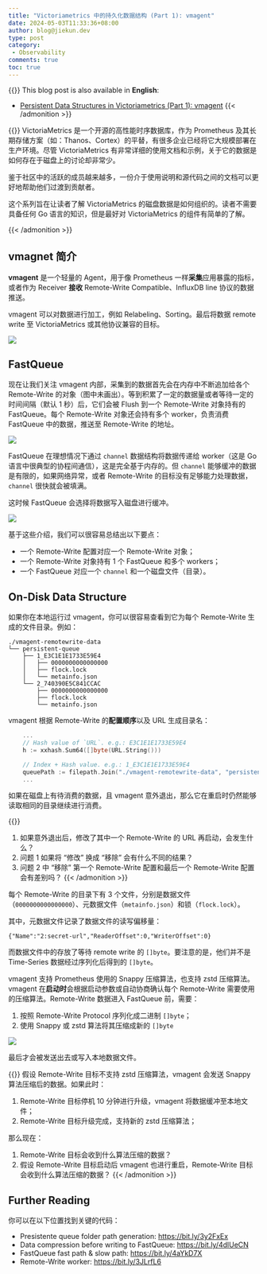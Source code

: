```yaml
---
title: "Victoriametrics 中的持久化数据结构 (Part 1): vmagent"
date: 2024-05-03T11:33:36+08:00
author: blog@jiekun.dev
type: post
category: 
 - Observability
comments: true
toc: true
---
```


{{<admonition type=note title="Medium">}}
This blog post is also available in **English**: 
- [Persistent Data Structures in Victoriametrics (Part 1): vmagent](https://medium.com/@jiekun/persistent-data-structures-in-victoriametrics-part-1-vmagent-2e9c7681a6f0)
{{< /admonition >}}

{{<admonition type=info title="Series Introduction">}}
VictoriaMetrics 是一个开源的高性能时序数据库，作为 Prometheus 及其长期存储方案（如：Thanos、Cortex）的平替，有很多企业已经将它大规模部署在生产环境。尽管 VictoriaMetrics 有非常详细的使用文档和示例，关于它的数据是如何存在于磁盘上的讨论却非常少。

鉴于社区中的活跃的成员越来越多，一份介于使用说明和源代码之间的文档可以更好地帮助他们过渡到贡献者。

这个系列旨在让读者了解 VictoriaMetrics 的磁盘数据是如何组织的。读者不需要具备任何 Go 语言的知识，但是最好对 VictoriaMetrics 的组件有简单的了解。

{{< /admonition >}}

## vmagnet 简介
**vmagent** 是一个轻量的 Agent，用于像 Prometheus 一样**采集**应用暴露的指标，或者作为 Receiver **接收** Remote-Write Compatible、InfluxDB line 协议的数据推送。

vmagent 可以对数据进行加工，例如 Relabeling、Sorting。最后将数据 remote write 至 VictoriaMetrics 或其他协议兼容的目标。

![](../202405-vm-series/vmagent.png)

## FastQueue
现在让我们关注 vmagent 内部，采集到的数据首先会在内存中不断追加给各个 Remote-Write 的对象（图中未画出）。等到积累了一定的数据量或者等待一定的时间间隔（默认 1 秒）后，它们会被 Flush 到一个 Remote-Write 对象持有的 FastQueue。每个 Remote-Write 对象还会持有多个 worker，负责消费 FastQueue 中的数据，推送至 Remote-Write 的地址。

![](../202405-vm-series/fast_queue.png)

FastQueue 在理想情况下通过 `channel` 数据结构将数据传递给 worker（这是 Go 语言中很典型的协程间通信），这是完全基于内存的。但 `channel` 能够缓冲的数据是有限的，如果网络异常，或者 Remote-Write 的目标没有足够能力处理数据，`channel` 很快就会被填满。

这时候 FastQueue 会选择将数据写入磁盘进行缓冲。

![](../202405-vm-series/fast_queue_2.png)

基于这些介绍，我们可以很容易总结出以下要点：
- 一个 Remote-Write 配置对应一个 Remote-Write 对象；
- 一个 Remote-Write 对象持有 1 个 FastQueue 和多个 workers；
- 一个 FastQueue 对应一个 `channel` 和一个磁盘文件（目录）。

## On-Disk Data Structure
如果你在本地运行过 vmagent，你可以很容易查看到它为每个 Remote-Write 生成的文件目录。例如：
```
./vmagent-remotewrite-data
└── persistent-queue
    ├── 1_E3C1E1E1733E59E4
    │   ├── 0000000000000000
    │   ├── flock.lock
    │   └── metainfo.json
    └── 2_740390E5C841CCAC
        ├── 0000000000000000
        ├── flock.lock
        └── metainfo.json
```

vmagent 根据 Remote-Write 的**配置顺序**以及 URL 生成目录名：
```go
	...
	// Hash value of `URL`. e.g.: E3C1E1E1733E59E4
	h := xxhash.Sum64([]byte(URL.String()))

	// Index + Hash value. e.g.: 1_E3C1E1E1733E59E4
	queuePath := filepath.Join("./vmagent-remotewrite-data", "persistent-queue", fmt.Sprintf("%d_%016X", argIdx+1, h))
	...
```

如果在磁盘上有待消费的数据，且 vmagent 意外退出，那么它在重启时仍然能够读取相同的目录继续进行消费。

{{<admonition type=danger title="思考题 1">}}
1. 如果意外退出后，修改了其中一个 Remote-Write 的 URL 再启动，会发生什么？
2. 问题 1 如果将 “修改” 换成 “移除” 会有什么不同的结果？
3. 问题 2 中 “移除” 第一个 Remote-Write 配置和最后一个 Remote-Write 配置会有差别吗？
{{< /admonition >}}

每个 Remote-Write 的目录下有 3 个文件，分别是数据文件（`0000000000000000`）、元数据文件（`metainfo.json`）和锁（`flock.lock`）。

其中，元数据文件记录了数据文件的读写偏移量：
```
{"Name":"2:secret-url","ReaderOffset":0,"WriterOffset":0}
```

而数据文件中的存放了等待 remote write 的 `[]byte`。要注意的是，他们并不是 Time-Series 数据经过序列化后得到的 `[]byte`。

vmagent 支持 Prometheus 使用的 Snappy 压缩算法，也支持 zstd 压缩算法。vmagent 在**启动时**会根据启动参数或自动协商确认每个 Remote-Write 需要使用的压缩算法。Remote-Write 数据进入 FastQueue 前，需要：
1. 按照 Remote-Write Protocol 序列化成二进制 `[]byte`；
2. 使用 Snappy 或 zstd 算法将其压缩成新的 `[]byte`

![](../202405-vm-series/data_compression.png)

最后才会被发送出去或写入本地数据文件。

{{<admonition type=danger title="思考题 2">}}
假设 Remote-Write 目标不支持 zstd 压缩算法，vmagent 会发送 Snappy 算法压缩后的数据。如果此时：
1. Remote-Write 目标停机 10 分钟进行升级，vmagent 将数据缓冲至本地文件；
2. Remote-Write 目标升级完成，支持新的 zstd 压缩算法；

那么现在：
1. Remote-Write 目标会收到什么算法压缩的数据？
2. 假设 Remote-Write 目标启动后 vmagent 也进行重启，Remote-Write 目标会收到什么算法压缩的数据？
{{< /admonition >}}

## Further Reading
你可以在以下位置找到关键的代码：
- Presistente queue folder path generation: https://bit.ly/3y2FxEx
- Data compression before writing to FastQueue: https://bit.ly/4dlUeCN
- FastQueue fast path & slow path: https://bit.ly/4aYkD7X
- Remote-Write worker: https://bit.ly/3JLrfL6
